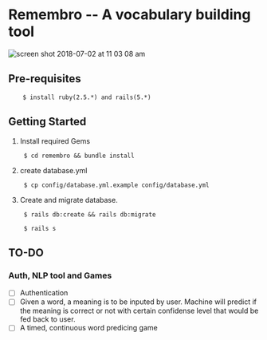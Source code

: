 # Remembro -- A vocabulary building tool
![screen shot 2018-07-02 at 11 03 08 am](https://user-images.githubusercontent.com/17334660/42146761-96c393b8-7de7-11e8-9ef4-f13833dc4917.png)

## Pre-requisites

        $ install ruby(2.5.*) and rails(5.*)
        
## Getting Started

1. Install required Gems

        $ cd remembro && bundle install

2. create database.yml

        $ cp config/database.yml.example config/database.yml

3. Create and migrate database.
        
        $ rails db:create && rails db:migrate 

        $ rails s
## TO-DO
### Auth, NLP tool and Games

- [ ] Authentication
- [ ] Given a word, a meaning is to be inputed by user. Machine will predict if the meaning is correct or not with certain confidense level that would be fed back to user.
- [ ] A timed, continuous word predicing game
